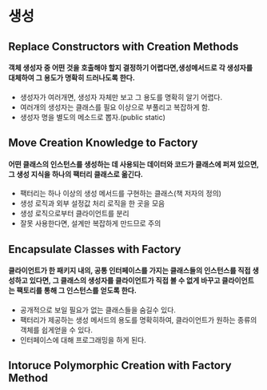 # 생성

## Replace Constructors with Creation Methods
#### 객체 생성자 중 어떤 것을 호출해야 할지 결정하기 어렵다면,생성메서드로 각 생성자를 대체하여 그 용도가 명확히 드러나도록 한다.

- 생성자가 여러개면, 생성자 자체만 보고 그 용도를 명확히 알기 어렵다.
- 여러개의 생성자는 클래스를 필요 이상으로 부풀리고 복잡하게 함.
- 생성자 명을 별도의 메소드로 뽑자.(public static)

## Move Creation Knowledge to Factory
#### 어떤 클래스의 인스턴스를 생성하는 데 사용되는 데이터와 코드가 클래스에 퍼져 있으면, 그 생성 지식을 하나의 팩터리 클래스로 옮긴다.
- 팩터리는 하나 이상의 생성 메서드를 구현하는 클래스(책 저자의 정의)
- 생성 로직과 외부 설정값 처리 로직을 한 곳을 모음
- 생성 로직으로부터 클라이언트를 분리
- 잘못 사용한다면, 설계만 복잡하게 만드므로 주의

## Encapsulate Classes with Factory
#### 클라이언트가 한 패키지 내의, 공통 인터페이스를 가지는 클래스들의 인스턴스를 직접 생성하고 있다면, 그 클래스의 생성자를 클라이언트가 직접 볼 수 없게 바꾸고 클라이언트는 팩토리를 통해 그 인스턴스를 얻도록 한다.
- 공개적으로 보일 필요가 없는 클래스들을 숨길수 있다.
- 팩터리가 제공하는 생성 메서드의 용도를 명확히하여, 클라이언트가 원하는 종류의 객체를 쉽게얻을 수 있다.
- 인터페이스에 대해 프로그래밍을 하게 된다.

## Intoruce Polymorphic Creation with Factory Method
#### 